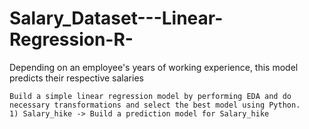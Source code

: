 # Salary_Dataset---Linear-Regression-R-
Depending on an employee's years of working experience, this model predicts their respective salaries

    Build a simple linear regression model by performing EDA and do necessary transformations and select the best model using Python.
    1) Salary_hike -> Build a prediction model for Salary_hike
